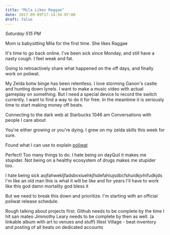 ```yaml
---
title: "Mila Likes Reggae"
date: 2017-09-09T17:14:54-07:00
draft: false
---
```



*Saturday 515 PM*


Mom is babysitting Mila for the first time. She likes Raggae

It's time to go back online. I've been sick since Monday, and still have a nasty cough. I feel weak and fat.

Going to retroactively share what happened on the off days, and finally work on poliwat.

My Zelda botw binge has been relentless. I love storming Ganon's castle and hunting down lynels.
I want to make a music video with actual gameplay on something. But I need a special device to record the switch currently. I want to find a way to do it for free. In the meantime it is seriously time to start making money off beats.


Connecting to the dark web at Starbucks
1046 am
Conversations with people I care about

You're either growing or you're dying. I grew on my zelda skills this week for sure.



Found what I can use to explain [poliwat](https://codepen.io/michaelflops/pen/JygMra)

Perfect!
Too many things to do. I hate being on dayQuil it makes me stupider. Not being on a healthy ecosystem of drugs makes me stupider too.  

I hate being sick aojfahwekljfadsbvxiuehkjfsdefahiujsdbcfshuidkjvhifudkjds
I'm like an old man
this is what it will be like
and for years I'll have to work like this
god damn mortality
god bless it


But we need to break this down and prioritize. I'm starting with an official poliwat release schedule.

Rough talking about projects first.
Github needs to be complete by the time I hit san mateo
Jimmothy Leary needs to be complete by then as well. (a linkable album with art to venues and stuff)
Illest Village  - beat inventory and posting of all beats on dedicated accounts
